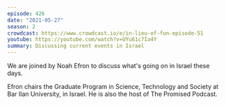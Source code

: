 ```yaml
---
episode: 426
date: "2021-05-27"
season: 2
crowdcast: https://www.crowdcast.io/e/in-lieu-of-fun-episode-51
youtube: https://youtube.com/watch?v=UYu61c7Ia4Y
summary: Discussing current events in Israel
---
```

We are joined by Noah Efron to discuss what's going on in Israel these days.

Efron chairs the Graduate Program in Science, Technology and Society at Bar Ilan University, in Israel.  He is also the host of The Promised Podcast.

